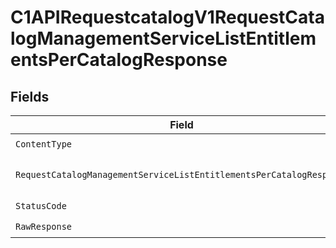 # C1APIRequestcatalogV1RequestCatalogManagementServiceListEntitlementsPerCatalogResponse


## Fields

| Field                                                                                                                                                                        | Type                                                                                                                                                                         | Required                                                                                                                                                                     | Description                                                                                                                                                                  |
| ---------------------------------------------------------------------------------------------------------------------------------------------------------------------------- | ---------------------------------------------------------------------------------------------------------------------------------------------------------------------------- | ---------------------------------------------------------------------------------------------------------------------------------------------------------------------------- | ---------------------------------------------------------------------------------------------------------------------------------------------------------------------------- |
| `ContentType`                                                                                                                                                                | *string*                                                                                                                                                                     | :heavy_check_mark:                                                                                                                                                           | HTTP response content type for this operation                                                                                                                                |
| `RequestCatalogManagementServiceListEntitlementsPerCatalogResponse`                                                                                                          | [*shared.RequestCatalogManagementServiceListEntitlementsPerCatalogResponse](../../../pkg/models/shared/requestcatalogmanagementservicelistentitlementspercatalogresponse.md) | :heavy_minus_sign:                                                                                                                                                           | The RequestCatalogManagementServiceListEntitlementsPerCatalogResponse message contains a list of results and a nextPageToken if applicable.                                  |
| `StatusCode`                                                                                                                                                                 | *int*                                                                                                                                                                        | :heavy_check_mark:                                                                                                                                                           | HTTP response status code for this operation                                                                                                                                 |
| `RawResponse`                                                                                                                                                                | [*http.Response](https://pkg.go.dev/net/http#Response)                                                                                                                       | :heavy_check_mark:                                                                                                                                                           | Raw HTTP response; suitable for custom response parsing                                                                                                                      |